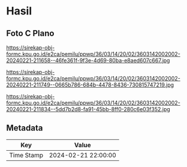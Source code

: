 # Hasil

## Foto C Plano

https://sirekap-obj-formc.kpu.go.id/e2ca/pemilu/ppwp/36/03/14/20/02/3603142002002-20240221-211658--46fe361f-9f3e-4d69-80ba-e8aed607c667.jpg

https://sirekap-obj-formc.kpu.go.id/e2ca/pemilu/ppwp/36/03/14/20/02/3603142002002-20240221-211749--0665b786-684b-4478-8436-730815747219.jpg

https://sirekap-obj-formc.kpu.go.id/e2ca/pemilu/ppwp/36/03/14/20/02/3603142002002-20240221-211834--5dd7b2d8-fa91-45bb-8ff0-280c6e03f352.jpg


## Metadata

| Key        | Value               |
| ---------- | ------------------- |
| Time Stamp | 2024-02-21 22:00:00 |



